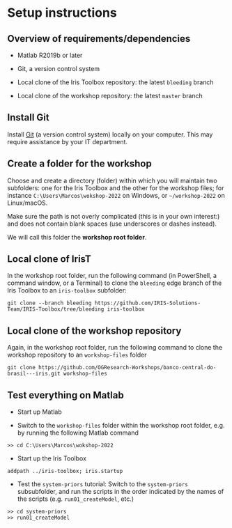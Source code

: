 # Setup instructions

## Overview of requirements/dependencies

* Matlab R2019b or later

* Git, a version control system

* Local clone of the Iris Toolbox repository: the latest `bleeding` branch

* Local clone of the workshop repository: the latest `master` branch


## Install Git

Install [Git](https://git-scm.com) (a version control system) locally on
your computer. This may require assistance by your IT department.

## Create a folder for the workshop

Choose and create a directory (folder) within which you will maintain two subfolders: one for the Iris
Toolbox and the other for the workshop files; for instance `C:\Users\Marcos\wokshop-2022` on Windows, or
`~/workshop-2022` on Linux/macOS.

Make sure the path is not overly complicated (this is in your own
interest:) and does not contain blank spaces (use underscores or dashes
instead).

We will call this folder the **workshop root folder**.


## Local clone of IrisT

In the workshop root folder, run the following command (in PowerShell,
a command window, or a Terminal) to clone the `bleeding` edge branch of the
Iris Toolbox to an `iris-toolbox` subfolder:

```
git clone --branch bleeding https://github.com/IRIS-Solutions-Team/IRIS-Toolbox/tree/bleeding iris-toolbox
```


## Local clone of the workshop repository

Again, in the workshop root folder, run the following command to clone the
workshop repository to an `workshop-files` folder

```
git clone https://github.com/OGResearch-Workshops/banco-central-do-brasil---iris.git workshop-files
```

## Test everything on Matlab

* Start up Matlab

* Switch to the `workshop-files` folder within the workshop root folder,
e.g. by running the following Matlab command

```
>> cd C:\Users\Marcos\wokshop-2022
```

* Start up the Iris Toolbox

```
addpath ../iris-toolbox; iris.startup
```

* Test the `system-priors` tutorial: Switch to the `system-priors`
  subsubfolder, and run the scripts in the order indicated by the names of
  the scripts (e.g. `run01_createModel`, etc.)

```
>> cd system-priors
>> run01_createModel
```




